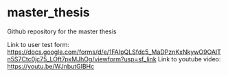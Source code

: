 # master_thesis
Github repository for the master thesis

Link to user test form: https://docs.google.com/forms/d/e/1FAIpQLSfdc5_MaDPznKxNkywO9OAlTn5S7Ctc0jc75_LOft7pxMJhOg/viewform?usp=sf_link
Link to youtube video: https://youtu.be/WJnbutGlBHc
